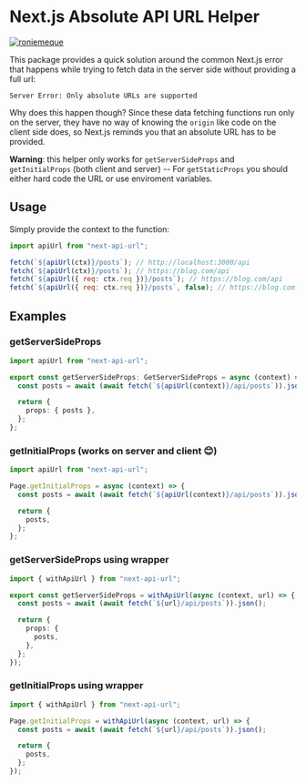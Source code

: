 # Next.js Absolute API URL Helper

[![roniemeque](https://circleci.com/gh/roniemeque/next-api-url.svg?style=shield)](https://app.circleci.com/pipelines/github/roniemeque/next-api-url)

This package provides a quick solution around the common Next.js error that happens while trying to fetch data in the server side without providing a full url:

`Server Error: Only absolute URLs are supported`

Why does this happen though? Since these data fetching functions run only on the server, they have no way of knowing the `origin` like code on the client side does, so Next.js reminds you that an absolute URL has to be provided.

**Warning**: this helper only works for `getServerSideProps` and `getInitialProps` (both client and server) -- For `getStaticProps` you should either hard code the URL or use enviroment variables.

## Usage

Simply provide the context to the function:

```javascript
import apiUrl from "next-api-url";

fetch(`${apiUrl(ctx)}/posts`); // http://localhost:3000/api
fetch(`${apiUrl(ctx)}/posts`); // https://blog.com/api
fetch(`${apiUrl({ req: ctx.req })}/posts`); // https://blog.com/api
fetch(`${apiUrl({ req: ctx.req })}/posts`, false); // https://blog.com
```

## Examples

### getServerSideProps

```typescript
import apiUrl from "next-api-url";

export const getServerSideProps: GetServerSideProps = async (context) => {
  const posts = await (await fetch(`${apiUrl(context)}/api/posts`)).json();

  return {
    props: { posts },
  };
};
```

### getInitialProps (works on server and client 😊)

```typescript
import apiUrl from "next-api-url";

Page.getInitialProps = async (context) => {
  const posts = await (await fetch(`${apiUrl(context)}/api/posts`)).json();

  return {
    posts,
  };
};
```

### getServerSideProps using wrapper

```typescript
import { withApiUrl } from "next-api-url";

export const getServerSideProps = withApiUrl(async (context, url) => {
  const posts = await (await fetch(`${url}/api/posts`)).json();

  return {
    props: {
      posts,
    },
  };
});
```

### getInitialProps using wrapper

```typescript
import { withApiUrl } from "next-api-url";

Page.getInitialProps = withApiUrl(async (context, url) => {
  const posts = await (await fetch(`${url}/api/posts`)).json();

  return {
    posts,
  };
});
```
